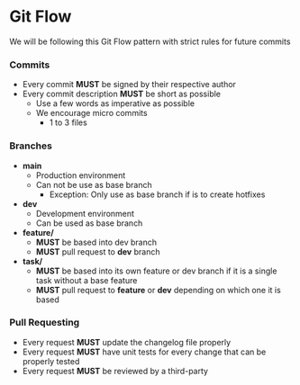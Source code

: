 # Git Flow

We will be following this Git Flow pattern with strict rules for future commits

### Commits

* Every commit **MUST** be signed by their respective author
* Every commit description **MUST** be short as possible
  * Use a few words as imperative as possible
  * We encourage micro commits
    * 1 to 3 files

### Branches

* **main**
  * Production environment
  * Can not be use as base branch
    * Exception: Only use as base branch if is to create hotfixes
* **dev**
  * Development environment
  * Can be used as base branch
* **feature/**
  * **MUST** be based into dev branch
  * **MUST** pull request to **dev** branch
* **task/**
  * **MUST** be based into its own feature or dev branch if it is a single task without a base feature
  * **MUST** pull request to **feature** or **dev** depending on which one it is based

### Pull Requesting

* Every request **MUST** update the changelog file properly
* Every request **MUST** have unit tests for every change that can be properly tested
* Every request **MUST** be reviewed by a third-party
